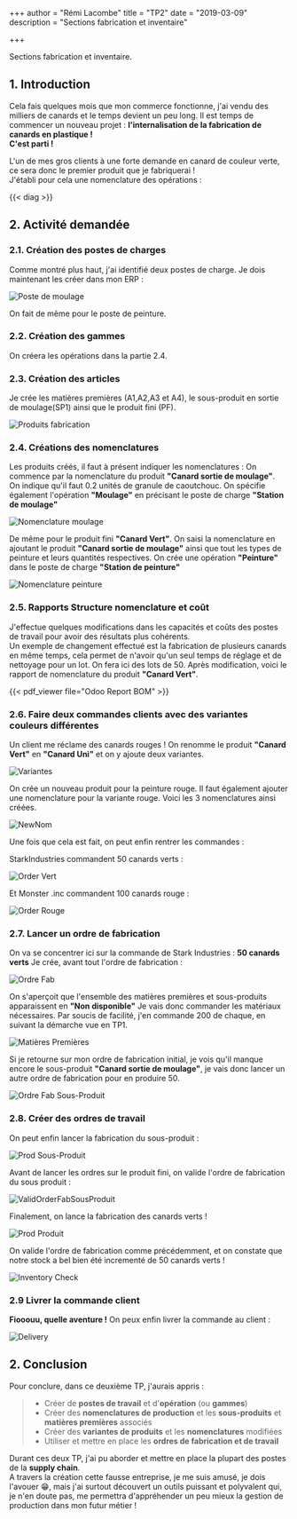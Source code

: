 +++
author = "Rémi Lacombe"
title = "TP2"
date = "2019-03-09"
description = "Sections fabrication et inventaire"

+++

Sections fabrication et inventaire.
<!--more-->

## 1. Introduction

Cela fais quelques mois que mon commerce fonctionne, j'ai vendu des milliers de canards et le temps devient un peu long. Il est temps de commencer un nouveau projet : **l'internalisation de la fabrication de canards en plastique !**  
**C'est parti !**

L'un de mes gros clients à une forte demande en canard de couleur verte, ce sera donc le premier produit que je fabriquerai !  
J'établi pour cela une nomenclature des opérations :  

{{< diag >}}

## 2. Activité demandée

### 2.1. Création des postes de charges

Comme montré plus haut, j'ai identifié deux postes de charge. Je dois maintenant les créer dans mon ERP :

![Poste de moulage](PosteDeTravail.gif)

On fait de même pour le poste de peinture.

### 2.2. Création des gammes

On créera les opérations dans la partie 2.4.

### 2.3. Création des articles

Je crée les matières premières (A1,A2,A3 et A4), le sous-produit en sortie de moulage(SP1) ainsi que le produit fini (PF).

![Produits fabrication](ProduitsFabrication.gif)

### 2.4. Créations des nomenclatures

Les produits créés, il faut à présent indiquer les nomenclatures :
On commence par la nomenclature du produit **"Canard sortie de moulage"**.  
On indique qu'il faut 0.2 unités de granule de caoutchouc. On spécifie également l'opération **"Moulage"** en précisant le poste de charge **"Station de moulage"**

![Nomenclature moulage](NomMoulage.gif)

De même pour le produit fini **"Canard Vert"**. On saisi la nomenclature en ajoutant le produit **"Canard sortie de moulage"** ainsi que tout les types de peinture et leurs quantités respectives. On crée une opération **"Peinture"** dans le poste de charge **"Station de peinture"**

![Nomenclature peinture](NomPeinture.gif)

### 2.5. Rapports Structure nomenclature et coût

J'effectue quelques modifications dans les capacités et coûts des postes de travail pour avoir des résultats plus cohérents.  
Un exemple de changement effectué est la fabrication de plusieurs canards en même temps, cela permet de n'avoir qu'un seul temps de réglage et de nettoyage pour un lot. On fera ici des lots de 50.
Après modification, voici le rapport de nomenclature du produit **"Canard Vert"**.

{{< pdf_viewer file="Odoo Report BOM" >}}

### 2.6. Faire deux commandes clients avec des variantes couleurs différentes

Un client me réclame des canards rouges !
On renomme le produit **"Canard Vert"** en **"Canard Uni"** et on y ajoute deux variantes.

![Variantes](Variantes.gif)

On crée un nouveau produit pour la peinture rouge. Il faut également ajouter une nomenclature pour la variante rouge. Voici les 3 nomenclatures ainsi créées.

![NewNom](NewNom.gif)

Une fois que cela est fait, on peut enfin rentrer les commandes :

StarkIndustries commandent 50 canards verts :

![Order Vert](OrderVert.gif)

Et Monster .inc commandent 100 canards rouge :

![Order Rouge](OrderRouge.gif)

### 2.7. Lancer un ordre de fabrication

On va se concentrer ici sur la commande de Stark Industries : **50 canards verts**
Je crée, avant tout l'ordre de fabrication :

![Ordre Fab](OrderFab.gif)

On s'aperçoit que l'ensemble des matières premières et sous-produits apparaissent en **"Non disponible"**
Je vais donc commander les matériaux nécessaires. Par soucis de facilité, j'en commande 200 de chaque, en suivant la démarche vue en TP1.

![Matières Premières](RawMaterials.gif)

Si je retourne sur mon ordre de fabrication initial, je vois qu'il manque encore le sous-produit **"Canard sortie de moulage"**, je vais donc lancer un autre ordre de fabrication pour en produire 50.

![Ordre Fab Sous-Produit](OrderFabSousProduit.gif)

### 2.8. Créer des ordres de travail

On peut enfin lancer la fabrication du sous-produit :

![Prod Sous-Produit](ProdSousProduit.gif)

Avant de lancer les ordres sur le produit fini, on valide l'ordre de fabrication du sous produit :

![ValidOrderFabSousProduit](ValidOrderFabSousProduit.gif)

Finalement, on lance la fabrication des canards verts !

![Prod Produit](ProdProduit.gif)

On valide l'ordre de fabrication comme précédemment, et on constate que notre stock a bel bien été incrementé de 50 canards verts !

![Inventory Check](InventoryCheck.gif)

### 2.9 Livrer la commande client

**Fiooouu, quelle aventure !** On peux enfin livrer la commande au client :

![Delivery](Delivery.gif)

## 2. Conclusion

Pour conclure, dans ce deuxième TP, j'aurais appris :

>- Créer de **postes de travail** et d'**opération** (ou **gammes**)
>- Créer des **nomenclatures de production** et les **sous-produits** et **matières premières** associés
>- Créer des **variantes de produits** et les **nomenclatures** modifiées
>- Utiliser et mettre en place les **ordres de fabrication et de travail**

Durant ces deux TP, j'ai pu aborder et mettre en place la plupart des postes de la **supply chain**.  
A travers la création cette fausse entreprise, je me suis amusé, je dois l'avouer 😁, mais j'ai surtout découvert un outils puissant et polyvalent qui, je n'en doute pas, me permettra d'appréhender un peu mieux la gestion de production dans mon futur métier !
